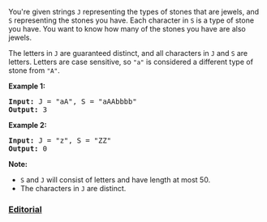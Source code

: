 You're given strings `J` representing the types of stones that are jewels, and `S` representing the stones you have.  Each character in `S` is a type of stone you have.  You want to know how many of the stones you have are also jewels.

The letters in `J` are guaranteed distinct, and all characters in `J` and `S` are letters. Letters are case sensitive, so `"a"` is considered a different type of stone from `"A"`.

**Example 1:**
<pre>
<b>Input:</b> J = "aA", S = "aAAbbbb"
<b>Output:</b> 3
</pre>

**Example 2:**
<pre>
<b>Input:</b> J = "z", S = "ZZ"
<b>Output:</b> 0
</pre>

**Note:**

 - `S` and `J` will consist of letters and have length at most 50.
 - The characters in `J` are distinct.

### [Editorial](https://leetcode.com/articles/jewels-and-stones/)
